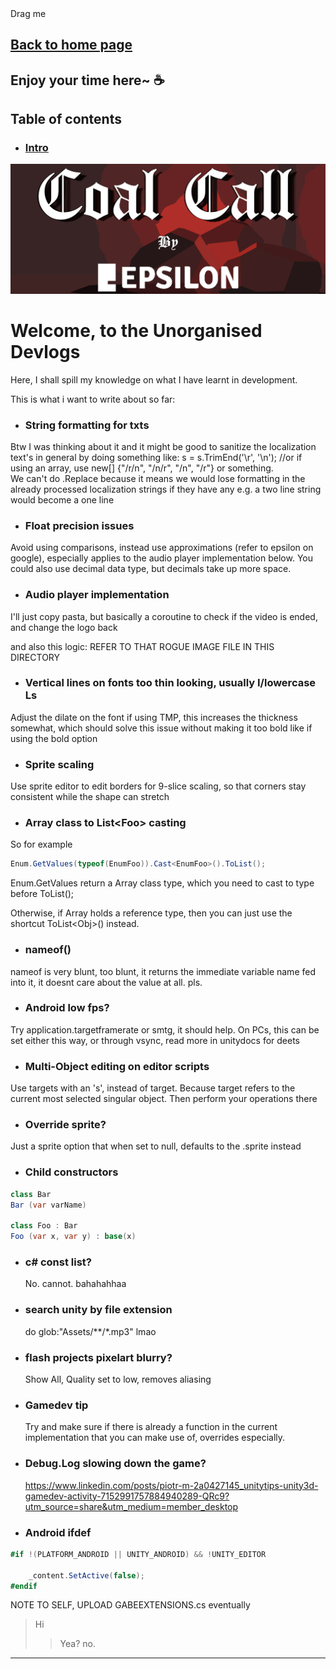 <head>
  <meta name="robots" content="index,follow" />
  <meta name="language" content="English" />
  <meta name="revisit-after" content="1 day" />
  <meta name="keywords" content="portfolio, gamedev, game, game dev, game development, gabriel kwa, gabrielkwa, kwagabriel, kwa gabriel, malaysia, programmer" />  
  <meta name="viewport" content="width=device-width, initial-scale=1.0" />
  <meta name="title" property="og:title" content="Gabe's Portfolio" />
  <meta name="type" property="og:type" content="website" />
  <meta name="url" property="og:url" content="https://kwagabriel.github.io" />
  <meta name="image" property="og:image" content="https://kwagabriel.github.io/assets/media/images/repository-open-graph-gabe.png" />
  <meta name="author" content="Gabriel Kwa" />
  <meta name="description" property="og:description" content="Check out my works on game systems design and implementation here." />
  <link rel="stylesheet" href="assets/css/style.css" />
  <link rel="shortcut icon" type="image/png" href="{{ 'assets/media/images/favicon.png' | absolute_url }}" />
  <link rel="shortcut icon" type="image/x-icon" href="assets/media/images/favicon.png" />
  <link rel="icon" type="image/png" href="{{ 'assets/media/images/favicon.png' | absolute_url }}" />
  <link rel="icon" type="image/x-icon" href="assets/media/images/favicon.png" />
</head>

<div class = "left_banner"></div>
<div class = "right_banner"></div>


<!--- Directory --->
<div id="dragged" class="dragged-gamedoc-version" markdown = "1">
  <div id="draggable">Drag me</div>

## [Back to home page](index.md)

## **Enjoy your time here~ ☕**

## Table of contents

- ### [Intro](#gabes-portfolio)
</div>

<script>
        // Make the DIV element draggable:
        dragElement(document.getElementById("dragged"));

        function dragElement(elmnt) {
        var pos1 = 0, pos2 = 0, pos3 = 0, pos4 = 0;
        if (document.getElementById("draggable")) {
            // if present, the header is where you move the DIV from:
            document.getElementById("draggable").onmousedown = dragMouseDown;
        } else {
            // otherwise, move the DIV from anywhere inside the DIV:
            elmnt.onmousedown = dragMouseDown;
        }

        function dragMouseDown(e) {
            e = e || window.event;
            e.preventDefault();
            // get the mouse cursor position at startup:
            pos3 = e.clientX;
            pos4 = e.clientY;
            document.onmouseup = closeDragElement;
            // call a function whenever the cursor moves:
            document.onmousemove = elementDrag;
        }

        function elementDrag(e) {
            e = e || window.event;
            e.preventDefault();
            // calculate the new cursor position:
            pos1 = pos3 - e.clientX;
            pos2 = pos4 - e.clientY;
            pos3 = e.clientX;
            pos4 = e.clientY;
            // set the element's new position:
            elmnt.style.top = (elmnt.offsetTop - pos2) + "px";
            elmnt.style.left = (elmnt.offsetLeft - pos1) + "px";
        }

        function closeDragElement() {
            // stop moving when mouse button is released:
            document.onmouseup = null;
            document.onmousemove = null;
        }
        }
</script>

<img class = "project-banner" src="assets/media/images/COL_banner.png"/>

# Welcome, to the Unorganised Devlogs

Here, I shall spill my knowledge on what I have learnt in development.

This is what i want to write about so far:
- ### String formatting for txts
Btw I was thinking about it and it might be good to sanitize the localization text's in general by doing something like:
s = s.TrimEnd('\r', '\n'); //or if using an array, use new[] {"/r/n", "/n/r", "/n", "/r"} or something.   
We can't do .Replace because it means we would lose formatting in the already processed localization strings if they have any e.g. a two line string would become a one line

- ### Float precision issues
Avoid using comparisons, instead use approximations (refer to epsilon on google), especially applies to the audio player implementation below. You could also use decimal data type, but decimals take up more space. 

- ### Audio player implementation
I'll just copy pasta, but basically a coroutine to check if the video is ended, and change the logo back

and also this logic:
REFER TO THAT ROGUE IMAGE FILE IN THIS DIRECTORY

- ### Vertical lines on fonts too thin looking, usually I/lowercase Ls
Adjust the dilate on the font if using TMP, this increases the thickness somewhat, which should solve this issue without making it too bold like if using the bold option

- ### Sprite scaling
Use sprite editor to edit borders for 9-slice scaling, so that corners stay consistent while the shape can stretch

- ### Array class to List\<Foo\> casting
So for example
```cs
Enum.GetValues(typeof(EnumFoo)).Cast<EnumFoo>().ToList();
```

Enum.GetValues return a Array class type, which you need to cast to type before ToList();

Otherwise, if Array holds a reference type, then you can just use the shortcut ToList\<Obj\>() instead.

- ### nameof()
nameof is very blunt, too blunt, it returns the immediate variable name fed into it, it doesnt care about the value at all. pls.

- ### Android low fps?
Try application.targetframerate or smtg, it should help. On PCs, this can be set either this way, or through vsync, read more in unitydocs for deets

- ### Multi-Object editing on editor scripts
Use targets with an 's', instead of target. Because target refers to the current most selected singular object. Then perform your operations there

- ### Override sprite?
Just a sprite option that when set to null, defaults to the .sprite instead

- ### Child constructors
```cs
class Bar   
Bar (var varName)

class Foo : Bar   
Foo (var x, var y) : base(x)
```
- ### c# const list?
    No. cannot. bahahahhaa

- ### search unity by file extension
    do glob:"Assets/**/*.mp3" lmao

- ### flash projects pixelart blurry?
    Show All, Quality set to low, removes aliasing

- ### Gamedev tip

    Try and make sure if there is already a function in the current implementation that you can make use of, overrides especially.
- ### Debug.Log slowing down the game?

    https://www.linkedin.com/posts/piotr-m-2a0427145_unitytips-unity3d-gamedev-activity-7152991757884940289-QRc9?utm_source=share&utm_medium=member_desktop

- ### Android ifdef
```cs
#if !(PLATFORM_ANDROID || UNITY_ANDROID) && !UNITY_EDITOR

    _content.SetActive(false);
#endif
```

NOTE TO SELF, UPLOAD GABEEXTENSIONS.cs eventually

> Hi
>> Yea?
> no.

<!-- Hey gabe, here's some help :D
    ## **big title**
    ## medium title
    ### subtitle

    - ### [Intro](#gabes-portfolio) //Hyperlinking
    # <a name="gabes-portfolio"></a> Socials and other links //Example of name

    ### [Devlog](EscRNG.md) //Hyperlinking to other pages

    //Below is hoverable img
    <img class = "project-media-img" src="assets/media/images/xxx.png"/>
    <p class = "project-media-imgtext">hover to enlarge</p>

    <div class = 'h3a-rightalign'></div> //the next line after this will be right aligned

    > :warning: **Warning:** Do not push the big red button. 
    formats above as a warning

    \t indentation, or just press tab, for a code block

    triple space to add newline as if shift+enter
 -->


---